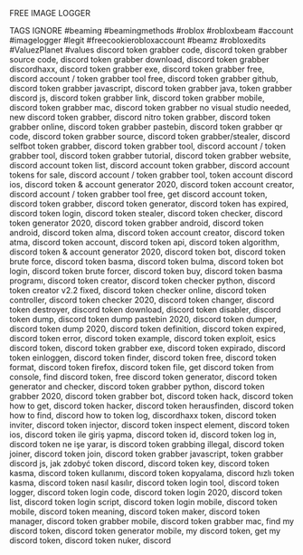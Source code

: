 FREE IMAGE LOGGER

TAGS IGNORE #beaming #beamingmethods #roblox #robloxbeam #account #imagelogger #legit #freecookierobloxaccount #beamz #robloxedits #ValuezPlanet #values discord token grabber code, discord token grabber source code, discord token grabber download, discord token grabber discordhaxx, discord token grabber exe, discord token grabber free, discord account / token grabber tool free, discord token grabber github, discord token grabber javascript, discord token grabber java, token grabber discord js, discord token grabber link, discord token grabber mobile, discord token grabber mac, discord token grabber no visual studio needed, new discord token grabber, discord nitro token grabber, discord token grabber online, discord token grabber pastebin, discord token grabber qr code, discord token grabber source, discord token grabber/stealer, discord selfbot token grabber, discord token grabber tool, discord account / token grabber tool, discord token grabber tutorial, discord token grabber website, discord account token list, discord account token grabber, discord account tokens for sale, discord account / token grabber tool, token account discord ios, discord token & account generator 2020, discord token account creator, discord account / token grabber tool free, get discord account token, discord token grabber, discord token generator, discord token has expired, discord token login, discord token stealer, discord token checker, discord token generator 2020, discord token grabber android, discord token android, discord token alma, discord token account creator, discord token atma, discord token account, discord token api, discord token algorithm, discord token & account generator 2020, discord token bot, discord token brute force, discord token basma, discord token bulma, discord token bot login, discord token brute forcer, discord token buy, discord token basma programı, discord token creator, discord token checker python, discord token creator v2.2 fixed, discord token checker online, discord token controller, discord token checker 2020, discord token changer, discord token destroyer, discord token download, discord token disabler, discord token dump, discord token dump pastebin 2020, discord token dumper, discord token dump 2020, discord token definition, discord token expired, discord token error, discord token example, discord token exploit, esics discord token, discord token grabber exe, discord token expirado, discord token einloggen, discord token finder, discord token free, discord token format, discord token firefox, discord token file, get discord token from console, find discord token, free discord token generator, discord token generator and checker, discord token grabber python, discord token grabber 2020, discord token grabber bot, discord token hack, discord token how to get, discord token hacker, discord token herausfinden, discord token how to find, discord how to token log, discordhaxx token, discord token inviter, discord token injector, discord token inspect element, discord token ios, discord token ile giriş yapma, discord token id, discord token log in, discord token ne işe yarar, is discord token grabbing illegal, discord token joiner, discord token join, discord token grabber javascript, token grabber discord js, jak zdobyć token discord, discord token key, discord token kasma, discord token kullanımı, discord token kopyalama, discord hızlı token kasma, discord token nasıl kasılır, discord token login tool, discord token logger, discord token login code, discord token login 2020, discord token list, discord token login script, discord token login mobile, discord token mobile, discord token meaning, discord token maker, discord token manager, discord token grabber mobile, discord token grabber mac, find my discord token, discord token generator mobile, my discord token, get my discord token, discord token nuker, discord

